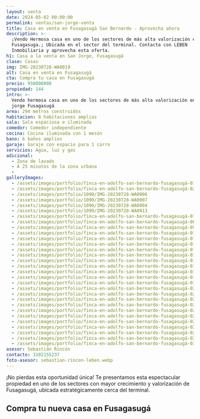 ```yaml
---
layout: venta
date: 2024-05-02 00:00:00
permalink: ventas/san-jorge-venta
title: Casa en venta en Fusagasugá San Bernardo - Aprovecha ahora
description: >-
  ¡Vendo Hermosa casa en uno de los sectores de más alta valorización en
  Fusagasuga.; Ubicada en el sector del terminal. Contacta con LEBEN
  Inmobiliaria y aprovecha esta oferta.
h1: Casa a la venta en San Jorge, Fusagasugá
clase: Casas
img: IMG-20230728-WA0019
alt: Casa en venta en Fusagasugá
cta: Compra tu casa en Fusagasugá
precio: 950000000
propiedad: 144
intro: >-
  Vendo hermosa casa en uno de los sectores de más alta valorización en San
  jorge Fusagasugá
area: 294 metros construidos
habitacion: 8 habitaciones amplias
sala: Sala espaciosa e iluminada
comedor: Comedor independiente
cocina: Cocina iluminada con 1 mesón
bano: 6 baños amplios
garaje: Garaje con espacio para 1 carro
servicios: Agua, luz y gas
adicional:
  - Zona de lavado
  - A 25 minutos de la zona urbana
  -
galleryImages:
  - /assets/images/portfolio/finca-en-adolfo-san-bernardo-fusagasugá-01.webp
  - /assets/images/portfolio/finca-en-adolfo-san-bernardo-fusagasugá-02.webp
  - /assets/images/portfolio/1090/IMG-20230728-WA0006
  - /assets/images/portfolio/1090/IMG-20230728-WA0007
  - /assets/images/portfolio/1090/IMG-20230728-WA0004
  - /assets/images/portfolio/1090/IMG-20230728-WA0013
  - /assets/images/portfolio/finca-en-adolfo-san-bernardo-fusagasugá-07.webp
  - /assets/images/portfolio/finca-en-adolfo-san-bernardo-fusagasugá-08.webp
  - /assets/images/portfolio/finca-en-adolfo-san-bernardo-fusagasugá-09.webp
  - /assets/images/portfolio/finca-en-adolfo-san-bernardo-fusagasugá-010.webp
  - /assets/images/portfolio/finca-en-adolfo-san-bernardo-fusagasugá-011.webp
  - /assets/images/portfolio/finca-en-adolfo-san-bernardo-fusagasugá-012.webp
  - /assets/images/portfolio/finca-en-adolfo-san-bernardo-fusagasugá-013.webp
  - /assets/images/portfolio/finca-en-adolfo-san-bernardo-fusagasugá-014.webp
  - /assets/images/portfolio/finca-en-adolfo-san-bernardo-fusagasugá-015.webp
  - /assets/images/portfolio/finca-en-adolfo-san-bernardo-fusagasugá-016.webp
  - /assets/images/portfolio/finca-en-adolfo-san-bernardo-fusagasugá-017.webp
  - /assets/images/portfolio/finca-en-adolfo-san-bernardo-fusagasugá-018.webp
  - /assets/images/portfolio/finca-en-adolfo-san-bernardo-fusagasugá-019.webp
  - /assets/images/portfolio/finca-en-adolfo-san-bernardo-fusagasugá-020.webp
  - /assets/images/portfolio/finca-en-adolfo-san-bernardo-fusagasugá-021.webp
  - /assets/images/portfolio/finca-en-adolfo-san-bernardo-fusagasugá-022.webp
  - /assets/images/portfolio/finca-en-adolfo-san-bernardo-fusagasugá-023.webp
  - /assets/images/portfolio/finca-en-adolfo-san-bernardo-fusagasugá-024.webp
  - /assets/images/portfolio/finca-en-adolfo-san-bernardo-fusagasugá-025.webp
  - /assets/images/portfolio/finca-en-adolfo-san-bernardo-fusagasugá-026.webp
  - /assets/images/portfolio/finca-en-adolfo-san-bernardo-fusagasugá-027.webp
  - /assets/images/portfolio/finca-en-adolfo-san-bernardo-fusagasugá-028.webp
  - /assets/images/portfolio/finca-en-adolfo-san-bernardo-fusagasugá-029.webp
  - /assets/images/portfolio/finca-en-adolfo-san-bernardo-fusagasugá-030.webp
asesor: Sebastián Rincón
contacto: 3102155237
foto-asesor: sebastian-rincon-leben.webp
---
```

¡No pierdas esta oportunidad única! Te presentamos esta espectacular propiedad en uno de los sectores con mayor crecimiento y valorización de Fusagasugá, ubicada estratégicamente cerca del terminal.

## Compra tu nueva casa en Fusagasugá

&nbsp;

&nbsp;